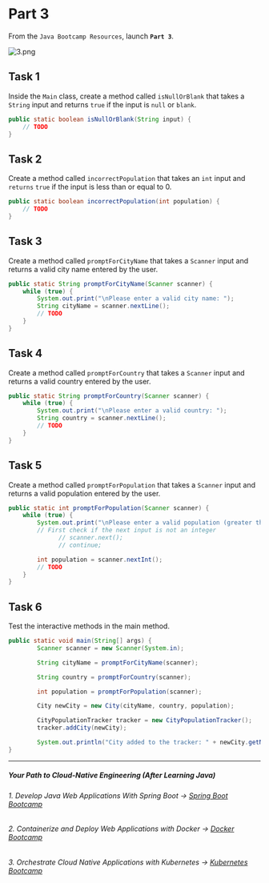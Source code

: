 # Part 3

From the `Java Bootcamp Resources`, launch **`Part 3`**.

![3.png](https://img-c.udemycdn.com/redactor/raw/article_lecture/2025-01-03_22-17-46-0a6f5c23863c8bfc358a210a31caa3e1.png)


## Task 1

Inside the `Main` class, create a method called `isNullOrBlank` that takes a `String` input and returns `true` if the input is `null` or `blank`.

```java
public static boolean isNullOrBlank(String input) {
    // TODO
}
```
## Task 2

Create a method called `incorrectPopulation` that takes an `int` input and `returns` `true` if the input is less than or equal to 0.

```java
public static boolean incorrectPopulation(int population) {
    // TODO
}
```
## Task 3
Create a method called `promptForCityName` that takes a `Scanner` input and returns a valid city name entered by the user.

```java
public static String promptForCityName(Scanner scanner) {
    while (true) {
        System.out.print("\nPlease enter a valid city name: ");
        String cityName = scanner.nextLine();
        // TODO
    }
}
```

## Task 4
Create a method called `promptForCountry` that takes a `Scanner` input and returns a valid country entered by the user.

```java
public static String promptForCountry(Scanner scanner) {
    while (true) {
        System.out.print("\nPlease enter a valid country: ");
        String country = scanner.nextLine();
        // TODO
    }
}
```
## Task 5
Create a method called `promptForPopulation` that takes a `Scanner` input and returns a valid population entered by the user.

```java
public static int promptForPopulation(Scanner scanner) {
    while (true) {
        System.out.print("\nPlease enter a valid population (greater than 0): ");
        // First check if the next input is not an integer
              // scanner.next();
              // continue;

        int population = scanner.nextInt();
        // TODO
    }
}
```

## Task 6
Test the interactive methods in the main method.

```java
public static void main(String[] args) {
        Scanner scanner = new Scanner(System.in);

        String cityName = promptForCityName(scanner);

        String country = promptForCountry(scanner);

        int population = promptForPopulation(scanner);

        City newCity = new City(cityName, country, population);

        CityPopulationTracker tracker = new CityPopulationTracker();
        tracker.addCity(newCity);

        System.out.println("City added to the tracker: " + newCity.getName());
}
```
-----
##### Your Path to Cloud-Native Engineering (After Learning Java)
###### 1. Develop Java Web Applications With Spring Boot → [Spring Boot Bootcamp](https://www.udemy.com/course/the-complete-spring-boot-development-bootcamp/?couponCode=SPRING_BOOTCAMP)
###### 2. Containerize and Deploy Web Applications with Docker → [Docker Bootcamp](https://www.udemy.com/course/docker-bootcamp-conquer-docker-with-real-world-projects/?couponCode=DOCKER_BOOTCAMP)
###### 3. Orchestrate Cloud Native Applications with Kubernetes → [Kubernetes Bootcamp](https://kubernetestraining.io/)